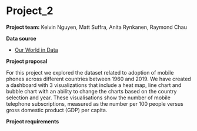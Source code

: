 # Project_2

**Project team:**
Kelvin Nguyen,
Matt Suffra,
Anita Rynkanen,
Raymond Chau

**Data source**
* [Our World in Data](https://ourworldindata.org/technology-adoption)

**Project proposal**
 
For this project we explored the dataset related to adoption of mobile phones across different countries between 1960 and 2019. 
We have created a dashboard with 3 visualizations that include a heat map, line chart and bubble chart with an ability to change the charts based on the country selection and year. These visualisations show the number of mobile telephone subscriptions, measured as the number per 100 people versus gross domestic product (GDP) per capita.

**Project requirements**

